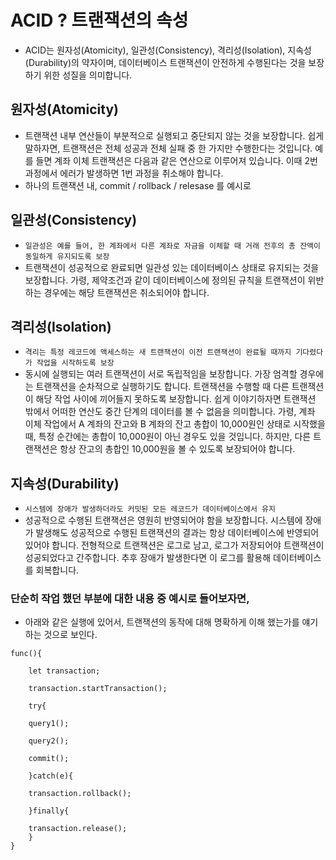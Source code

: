 # ACID ? 트랜잭션의 속성

- ACID는 원자성(Atomicity), 일관성(Consistency), 격리성(Isolation), 지속성(Durability)의 약자이며, 데이터베이스 트랜잭션이 안전하게 수행된다는 것을 보장하기 위한 성질을 의미합니다.

## 원자성(Atomicity)

- 트랜잭션 내부 연산들이 부분적으로 실행되고 중단되지 않는 것을 보장합니다. 쉽게 말하자면, 트랜잭션은 전체 성공과 전체 실패 중 한 가지만 수행한다는 것입니다. 예를 들면 계좌 이체 트랜잭션은 다음과 같은 연산으로 이루어져 있습니다. 이때 2번 과정에서 에러가 발생하면 1번 과정을 취소해야 합니다.
- 하나의 트랜잭션 내, commit / rollback / relesase 를 예시로

## 일관성(Consistency)
- `일관성은 예를 들어, 한 계좌에서 다른 계좌로 자금을 이체할 때 거래 전후의 총 잔액이 동일하게 유지되도록 보장`
- 트랜잭션이 성공적으로 완료되면 일관성 있는 데이터베이스 상태로 유지되는 것을 보장합니다. 가령, 제약조건과 같이 데이터베이스에 정의된 규칙을 트랜잭션이 위반하는 경우에는 해당 트랜잭션은 취소되어야 합니다.

## 격리성(Isolation)

- `격리는 특정 레코드에 액세스하는 새 트랜잭션이 이전 트랜잭션이 완료될 때까지 기다렸다가 작업을 시작하도록 보장`
- 동시에 실행되는 여러 트랜잭션이 서로 독립적임을 보장합니다. 가장 엄격할 경우에는 트랜잭션을 순차적으로 실행하기도 합니다. 트랜잭션을 수행할 때 다른 트랜잭션이 해당 작업 사이에 끼어들지 못하도록 보장합니다. 쉽게 이야기하자면 트랜잭션 밖에서 어떠한 연산도 중간 단계의 데이터를 볼 수 없음을 의미합니다. 가령, 계좌 이체 작업에서 A 계좌의 잔고와 B 계좌의 잔고 총합이 10,000원인 상태로 시작했을 때, 특정 순간에는 총합이 10,000원이 아닌 경우도 있을 것입니다. 하지만, 다른 트랜잭션은 항상 잔고의 총합인 10,000원을 볼 수 있도록 보장되어야 합니다.


## 지속성(Durability)
- `시스템에 장애가 발생하더라도 커밋된 모든 레코드가 데이터베이스에서 유지`
- 성공적으로 수행된 트랜잭션은 영원히 반영되어야 함을 보장합니다. 시스템에 장애가 발생해도 성공적으로 수행된 트랜잭션의 결과는 항상 데이터베이스에 반영되어 있어야 합니다. 전형적으로 트랜잭션은 로그로 남고, 로그가 저장되어야 트랜잭션이 성공되었다고 간주합니다. 추후 장애가 발생한다면 이 로그를 활용해 데이터베이스를 회복합니다.


### 단순히 작업 했던 부분에 대한 내용 중 예시로 들어보자면,

- 아래와 같은 실행에 있어서, 트랜잭션의 동작에 대해 명확하게 이해 했는가를 얘기하는 것으로 보인다.

```
func(){

    let transaction;
    
    transaction.startTransaction();
    
    try{
    
    query1();
    
    query2();
    
    commit();
    
    }catch(e){
    
    transaction.rollback();
    
    }finally{
    
    transaction.release();
    }
}
```


